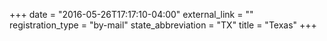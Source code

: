 +++
date = "2016-05-26T17:17:10-04:00"
external_link = ""
registration_type = "by-mail"
state_abbreviation = "TX"
title = "Texas"
+++


